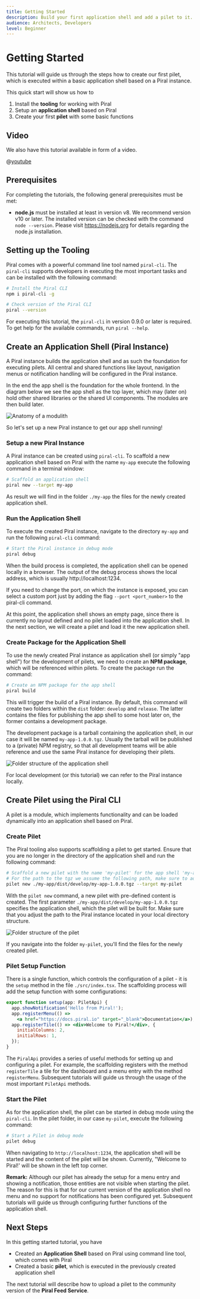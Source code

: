 ```yaml
---
title: Getting Started
description: Build your first application shell and add a pilet to it.
audience: Architects, Developers
level: Beginner
---
```


# Getting Started

This tutorial will guide us through the steps how to create our first pilet, which is executed within a basic application shell based on a Piral instance.

This quick start will show us how to

1. Install the **tooling** for working with Piral
2. Setup an **application shell** based on Piral
3. Create your first **pilet** with some basic functions

## Video

We also have this tutorial available in form of a video.

@[youtube](https://youtu.be/jHmzE1j64zo)

## Prerequisites

For completing the tutorials, the following general prerequisites must be met:

- **node.js** must be installed at least in version v8. We recommend version v10 or later. The installed version can be checked with the command `node --version`. Please visit https://nodejs.org for details regarding the node.js installation.

## Setting up the Tooling

Piral comes with a powerful command line tool named `piral-cli`. The `piral-cli` supports developers in executing the most important tasks and can be installed with the following command:

```sh
# Install the Piral CLI
npm i piral-cli -g

# Check version of the Piral CLI
piral --version
```

For executing this tutorial, the `piral-cli` in version 0.9.0 or later is required. To get help for the available commands, run `piral --help`.

## Create an Application Shell (Piral Instance)

A Piral instance builds the application shell and as such the foundation for executing pilets. All central and shared functions like layout, navigation menus or notification handling will be configured in the Piral instance.

In the end the app shell is the foundation for the whole frontend. In the diagram below we see the app shell as the top layer, which may (later on) hold other shared libraries or the shared UI components. The modules are then build later.

![Anatomy of a modulith](../diagrams/modulith.png)

So let's set up a new Piral instance to get our app shell running!

### Setup a new Piral Instance

A Piral instance can be created using `piral-cli`. To scaffold a new application shell based on Piral with the name `my-app` execute the following command in a terminal window:

```sh
# Scaffold an application shell
piral new --target my-app
```

As result we will find in the folder `./my-app` the files for the newly created application shell.

### Run the Application Shell

To execute the created Piral instance, navigate to the directory `my-app` and run the following `piral-cli` command:

```sh
# Start the Piral instance in debug mode
piral debug
```

When the build process is completed, the application shell can be opened locally in a browser. The output of the debug process shows the local address, which is usually http://localhost:1234.

If you need to change the port, on which the instance is exposed, you can select a custom port just by adding the flag `--port <port_number>` to the piral-cli command.

At this point, the application shell shows an empty page, since there is currently no layout defined and no pilet loaded into the application shell. In the next section, we will create a pilet and load it the new application shell.

### Create Package for the Application Shell

To use the newly created Piral instance as application shell (or simply "app shell") for the development of pilets, we need to create an **NPM package**, which will be referenced within pilets. To create the package run the command:

```sh
# Create an NPM package for the app shell
piral build
```

This will trigger the build of a Piral instance. By default, this command will create two folders within the `dist` folder: `develop` and `release`. The latter contains the files for publishing the app shell to some host later on, the former contains a development package.

The development package is a tarball containing the application shell, in our case it will be named `my-app-1.0.0.tgz`. Usually the tarball will be published to a (private) NPM registry, so that all development teams will be able reference and use the same Piral instance for developing their pilets.

![Folder structure of the application shell](../diagrams/my-app-structure.png)

For local development (or this tutorial) we can refer to the Piral instance locally.

## Create Pilet using the Piral CLI

A pilet is a module, which implements functionality and can be loaded dynamically into an application shell based on Piral.

### Create Pilet

The Piral tooling also supports scaffolding a pilet to get started. Ensure that you are no longer in the directory of the application shell and run the following command:

```sh
# Scaffold a new pilet with the name 'my-pilet' for the app shell 'my-app'
# For the path to the tgz we assume the following path, make sure to adapt it to your directory structure
pilet new ./my-app/dist/develop/my-app-1.0.0.tgz --target my-pilet
```

With the `pilet new` command, a new pilet with pre-defined content is created. The first parameter `./my-app/dist/develop/my-app-1.0.0.tgz` specifies the application shell, which the pilet will be built for. Make sure that you adjust the path to the Piral instance located in your local directory structure.

![Folder structure of the pilet](../diagrams/my-pilet-structure.png)

If you navigate into the folder `my-pilet`, you'll find the files for the newly created pilet.

### Pilet Setup Function

There is a single function, which controls the configuration of a pilet - it is the `setup` method in the file `./src/index.tsx`. The scaffolding process will add the setup function with some configurations:

```jsx
export function setup(app: PiletApi) {
  app.showNotification('Hello from Piral!');
  app.registerMenu(() =>
    <a href="https://docs.piral.io" target="_blank">Documentation</a>);
  app.registerTile(() => <div>Welcome to Piral!</div>, {
    initialColumns: 2,
    initialRows: 1,
  });
}
```

The `PiralApi` provides a series of useful methods for setting up and configuring a pilet. For example, the scaffolding registers with the method `registerTile` a tile for the dashboard and a menu entry with the method `registerMenu`. Subsequent tutorials will guide us through the usage of the most important `PiletApi` methods.

### Start the Pilet

As for the application shell, the pilet can be started in debug mode using the `piral-cli`. In the pilet folder, in our case `my-pilet`, execute the following command:

```sh
# Start a Pilet in debug mode
pilet debug
```

When navigating to `http://localhost:1234`, the application shell will be started and the content of the pilet will be shown. Currently, "Welcome to Piral!' will be shown in the left top corner.

**Remark:** Although our pilet has already the setup for a menu entry and showing a notification, those entities are not visible when starting the pilet. The reason for this is that for our current version of the application shell no menu and no support for notifications has been configured yet. Subsequent tutorials will guide us through configuring further functions of the application shell.

## Next Steps

In this getting started tutorial, you have

- Created an **Application Shell** based on Piral using command line tool, which comes with Piral
- Created a basic **pilet**, which is executed in the previously created application shell

The next tutorial will describe how to upload a pilet to the community version of the **Piral Feed Service**.
